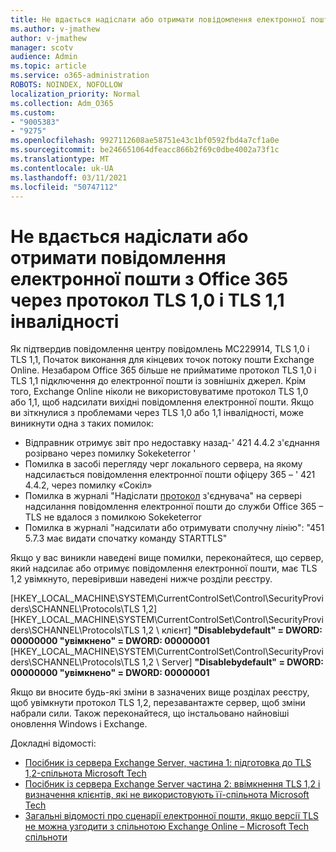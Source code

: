 ```yaml
---
title: Не вдається надіслати або отримати повідомлення електронної пошти з Office 365 через протокол TLS 1,0 і TLS 1,1 інвалідності
ms.author: v-jmathew
author: v-jmathew
manager: scotv
audience: Admin
ms.topic: article
ms.service: o365-administration
ROBOTS: NOINDEX, NOFOLLOW
localization_priority: Normal
ms.collection: Adm_O365
ms.custom:
- "9005383"
- "9275"
ms.openlocfilehash: 9927112608ae58751e43c1bf0592fbd4a7cf1a0e
ms.sourcegitcommit: be246651064dfeacc866b2f69c0dbe4002a73f1c
ms.translationtype: MT
ms.contentlocale: uk-UA
ms.lasthandoff: 03/11/2021
ms.locfileid: "50747112"
---
```

# <a name="unable-to-sendreceive-email-tofrom-office-365-because-of-the-tls-10-and-tls-11-disablement"></a>Не вдається надіслати або отримати повідомлення електронної пошти з Office 365 через протокол TLS 1,0 і TLS 1,1 інвалідності

Як підтвердив повідомлення центру повідомлень MC229914, TLS 1,0 і TLS 1,1, Початок виконання для кінцевих точок потоку пошти Exchange Online. Незабаром Office 365 більше не прийматиме протокол TLS 1,0 і TLS 1,1 підключення до електронної пошти із зовнішніх джерел. Крім того, Exchange Online ніколи не використовуватиме протокол TLS 1,0 або 1,1, щоб надсилати вихідні повідомлення електронної пошти. Якщо ви зіткнулися з проблемами через TLS 1,0 або 1,1 інвалідності, може виникнути одна з таких помилок:

- Відправник отримує звіт про недоставку назад-' 421 4.4.2 з'єднання розірвано через помилку Sokeketerror '
- Помилка в засобі перегляду черг локального сервера, на якому надсилається повідомлення електронної пошти офіцеру 365 – ' 421 4.4.2, через помилку «Сокіл»
- Помилка в журналі "Надіслати [протокол](https://docs.microsoft.com/exchange/mail-flow/connectors/protocol-logging) з'єднувача" на сервері надсилання повідомлення електронної пошти до служби Office 365 – TLS не вдалося з помилкою Sokeketerror
- Помилка в журналі "надсилати або отримувати сполучну лінію": "451 5.7.3 має видати спочатку команду STARTTLS"

Якщо у вас виникли наведені вище помилки, переконайтеся, що сервер, який надсилає або отримує повідомлення електронної пошти, має TLS 1,2 увімкнуто, перевіривши наведені нижче розділи реєстру.

[HKEY_LOCAL_MACHINE\SYSTEM\CurrentControlSet\Control\SecurityProviders\SCHANNEL\Protocols\TLS 1,2] [HKEY_LOCAL_MACHINE\SYSTEM\CurrentControlSet\Control\SecurityProviders\SCHANNEL\Protocols\TLS 1,2 \ клієнт] **"Disablebydefault" = DWORD: 00000000 "увімкнено" = DWORD: 00000001** [HKEY_LOCAL_MACHINE\SYSTEM\CurrentControlSet\Control\SecurityProviders\SCHANNEL\Protocols\TLS 1,2 \ Server] **"Disablebydefault" = DWORD: 00000000 "увімкнено" = DWORD: 00000001**

Якщо ви вносите будь-які зміни в зазначених вище розділах реєстру, щоб увімкнути протокол TLS 1,2, перезавантажте сервер, щоб зміни набрали сили. Також переконайтеся, що інстальовано найновіші оновлення Windows і Exchange.

Докладні відомості:

- [Посібник із сервера Exchange Server, частина 1: підготовка до TLS 1,2-спільнота Microsoft Tech](https://techcommunity.microsoft.com/t5/exchange-team-blog/exchange-server-tls-guidance-part-1-getting-ready-for-tls-1-2/ba-p/607649)
- [Посібник із сервера Exchange Server частина 2: ввімкнення TLS 1,2 і визначення клієнтів, які не використовують її-спільнота Microsoft Tech](https://techcommunity.microsoft.com/t5/exchange-team-blog/exchange-server-tls-guidance-part-2-enabling-tls-1-2-and/ba-p/607761)
- [Загальні відомості про сценарії електронної пошти, якщо версії TLS не можна узгодити з спільнотою Exchange Online – Microsoft Tech спільноти](https://techcommunity.microsoft.com/t5/exchange-team-blog/understanding-email-scenarios-if-tls-versions-cannot-be-agreed/ba-p/2065089)
